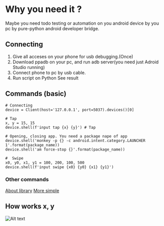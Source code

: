 # Why you need it ?
Maybe you need todo testing or automation on you android device by you pc by pure-python android developer bridge.

## Connecting
1. Give all acceses on your phone for usb debugging.(Once)
2. Download ppadb on your pc, and run adb server(you need just Adroid Studio running)
3. Connect phone to pc by usb cable.
4. Run script on Python
See result

## Commands (basic)
~~~
# Connecting
device = Client(host='127.0.0.1', port=5037).devices()[0]

# Tap
x, y = 15, 15
device.shell(f'input tap {x} {y}') # Tap

# Opening, closing app. You need a package nape of app
device.shell('monkey -p {} -c android.intent.category.LAUNCHER 1'.format(package_name)) 
device.shell('am force-stop {}'.format(package_name))

#  Swipe
x0, y0, x1, y1 = 100, 200, 100, 500
device.shell(f'input swipe {x0} {y0} {x1} {y1}') 
~~~
### Other commands
[About library](https://pypi.org/project/pure-python-adb/)
[More simple](https://itnext.io/how-you-can-control-your-android-device-with-python-45c3ab15e260)
## How works x, y 
![Alt text](/path/to/img.jpg)


